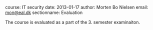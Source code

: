 course: IT security
date: 2013-01-17
author: Morten Bo Nielsen
email: mon@eal.dk
sectionname: Evaluation

The course is evaluated as a part of the 3. semester examinaiton.

